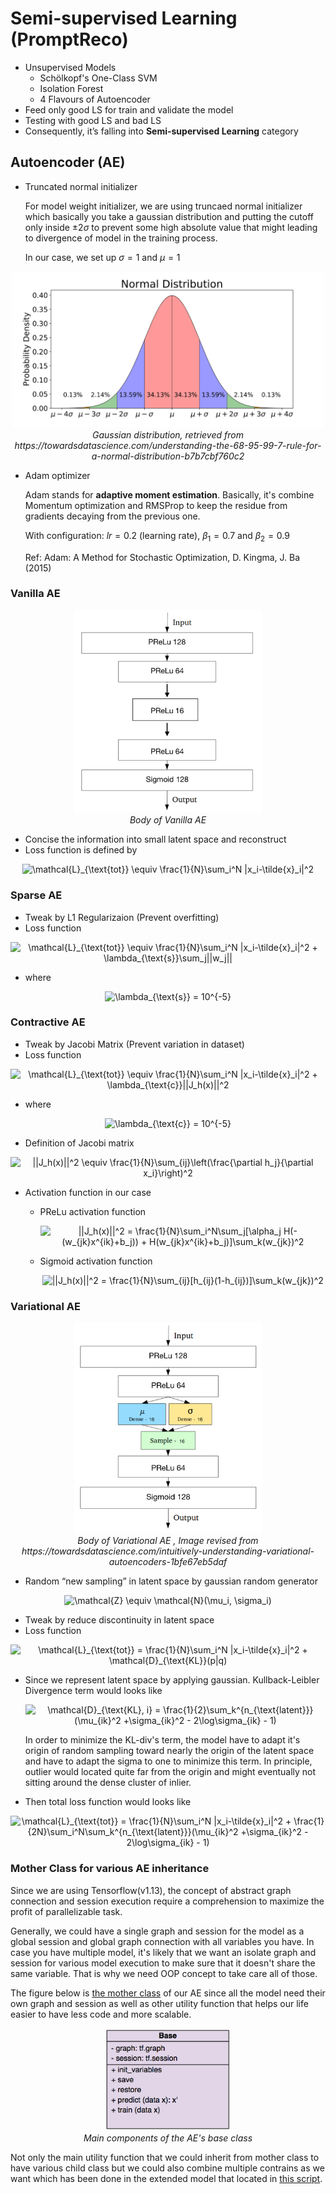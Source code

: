 # Semi-supervised Learning (PromptReco)
* Unsupervised Models
  * Schölkopf's One-Class SVM
  * Isolation Forest
  * 4 Flavours of Autoencoder
* Feed only good LS for train and validate the model
* Testing with good LS and bad LS
* Consequently, it’s falling into **Semi-supervised Learning** category

## Autoencoder (AE)
* Truncated normal initializer
    
    For model weight initializer, we are using truncaed normal initializer which basically you take a gaussian distribution and putting the cutoff only inside $\pm2\sigma$ to prevent some high absolute value that might leading to divergence of model in the training process.

    In our case, we set up $\sigma=1$ and $\mu = 1$
<p align="center">
    <img src="../static/img/normal_dist.png" width="500px" >
    <br>
    <em>Gaussian distribution, retrieved from https://towardsdatascience.com/understanding-the-68-95-99-7-rule-for-a-normal-distribution-b7b7cbf760c2</em>
</p>

* Adam optimizer

    Adam stands for **adaptive moment estimation**. Basically, it's combine Momentum optimization and RMSProp to keep the residue from gradients decaying from the previous one.

    With configuration: $lr = 0.2$ (learning rate), $\beta_1 = 0.7$ and $\beta_2 = 0.9$

    Ref: Adam: A Method for Stochastic Optimization, D. Kingma, J. Ba (2015)

### Vanilla AE
<p align="center">
    <img src="../static/img/vanilla_ae.png" width="300px" >
    <br>
    <em>Body of Vanilla AE</em>
</p>

* Concise the information into small latent space and reconstruct
* Loss function is defined by
<p align="center">
<img src="https://latex.codecogs.com/svg.latex?\mathcal{L}_{\text{tot}}&space;\equiv&space;\frac{1}{N}\sum_i^N&space;|x_i-\tilde{x}_i|^2" title="\mathcal{L}_{\text{tot}} \equiv \frac{1}{N}\sum_i^N |x_i-\tilde{x}_i|^2" />
</p>

### Sparse AE
* Tweak by L1 Regularizaion (Prevent overfitting)
* Loss function
<p align="center">
<img src="https://latex.codecogs.com/svg.latex?\mathcal{L}_{\text{tot}}&space;\equiv&space;\frac{1}{N}\sum_i^N&space;|x_i-\tilde{x}_i|^2&space;&plus;&space;\lambda_{\text{s}}\sum_j||w_j||" title="\mathcal{L}_{\text{tot}} \equiv \frac{1}{N}\sum_i^N |x_i-\tilde{x}_i|^2 + \lambda_{\text{s}}\sum_j||w_j||" />
</p>

* where 
<p align="center">
<img src="https://latex.codecogs.com/svg.latex?\lambda_{\text{s}}&space;=&space;10^{-5}" title="\lambda_{\text{s}} = 10^{-5}" />
</p>

### Contractive AE
* Tweak by Jacobi Matrix (Prevent variation in dataset)
* Loss function
<p align="center">
<img src="https://latex.codecogs.com/svg.latex?\mathcal{L}_{\text{tot}}&space;\equiv&space;\frac{1}{N}\sum_i^N&space;|x_i-\tilde{x}_i|^2&space;&plus;&space;\lambda_{\text{c}}||J_h(x)||^2" title="\mathcal{L}_{\text{tot}} \equiv \frac{1}{N}\sum_i^N |x_i-\tilde{x}_i|^2 + \lambda_{\text{c}}||J_h(x)||^2" />
</p>

* where 
<p align="center">
<img src="https://latex.codecogs.com/svg.latex?\lambda_{\text{c}}&space;=&space;10^{-5}" title="\lambda_{\text{c}} = 10^{-5}" />
</p>

* Definition of Jacobi matrix 
<p align="center">
<img src="https://latex.codecogs.com/svg.latex?||J_h(x)||^2&space;\equiv&space;\frac{1}{N}\sum_{ij}\left(\frac{\partial&space;h_j}{\partial&space;x_i}\right)^2" title="||J_h(x)||^2 \equiv \frac{1}{N}\sum_{ij}\left(\frac{\partial h_j}{\partial x_i}\right)^2" />
</p>

* Activation function in our case
  
  * PReLu activation function
    <p align="center">
    <img src="https://latex.codecogs.com/svg.latex?||J_h(x)||^2&space;=&space;\frac{1}{N}\sum_i^N\sum_j[\alpha_j&space;H(-(w_{jk}x^{ik}&plus;b_j))&space;&plus;&space;H(w_{jk}x^{ik}&plus;b_j)]\sum_k(w_{jk})^2" title="||J_h(x)||^2 = \frac{1}{N}\sum_i^N\sum_j[\alpha_j H(-(w_{jk}x^{ik}+b_j)) + H(w_{jk}x^{ik}+b_j)]\sum_k(w_{jk})^2" />
    </p>
  * Sigmoid activation function
    <p align="center">
    <img src="https://latex.codecogs.com/svg.latex?||J_h(x)||^2&space;=&space;\frac{1}{N}\sum_{ij}[h_{ij}(1-h_{ij})]\sum_k(w_{jk})^2" title="||J_h(x)||^2 = \frac{1}{N}\sum_{ij}[h_{ij}(1-h_{ij})]\sum_k(w_{jk})^2" />
    </p>
    

### Variational AE
<p align="center">
    <img src="../static/img/variational_ae.png" width="300px" >
    <br>
    <em>Body of Variational AE , Image revised from https://towardsdatascience.com/intuitively-understanding-variational-autoencoders-1bfe67eb5daf </em>
</p>

* Random “new sampling” in latent space by gaussian random generator
<p align="center">
<img src="https://latex.codecogs.com/svg.latex?\mathcal{Z}&space;\equiv&space;\mathcal{N}(\mu_i,&space;\sigma_i)" title="\mathcal{Z} \equiv \mathcal{N}(\mu_i, \sigma_i)" />
</p>

* Tweak by reduce discontinuity in latent space
* Loss function
  
<p align="center">
<img src="https://latex.codecogs.com/svg.latex?\mathcal{L}_{\text{tot}}&space;=&space;\frac{1}{N}\sum_i^N&space;|x_i-\tilde{x}_i|^2&space;&plus;&space;\mathcal{D}_{\text{KL}}(p|q)" title="\mathcal{L}_{\text{tot}} = \frac{1}{N}\sum_i^N |x_i-\tilde{x}_i|^2 + \mathcal{D}_{\text{KL}}(p|q)" />
</p>

* Since we represent latent space by applying gaussian. Kullback-Leibler Divergence term would looks like
  <p align="center">
  <img src="https://latex.codecogs.com/svg.latex?\mathcal{D}_{\text{KL},&space;i}&space;=&space;\frac{1}{2}\sum_k^{n_{\text{latent}}}(\mu_{ik}^2&space;&plus;\sigma_{ik}^2&space;-&space;2\log\sigma_{ik}&space;-&space;1)" title="\mathcal{D}_{\text{KL}, i} = \frac{1}{2}\sum_k^{n_{\text{latent}}}(\mu_{ik}^2 +\sigma_{ik}^2 - 2\log\sigma_{ik} - 1)" />
  </p>
  In order to minimize the KL-div's term, the model have to adapt it's origin of random sampling toward nearly the origin of the latent space and have to adapt the sigma to one to minimize this term. In principle, outlier would located quite far from the origin and might eventually not sitting around the dense cluster of inlier.

* Then total loss function would looks like
<p align="center">
<img src="https://latex.codecogs.com/svg.latex?\mathcal{L}_{\text{tot}}&space;=&space;\frac{1}{N}\sum_i^N&space;|x_i-\tilde{x}_i|^2&space;&plus;&space;\frac{1}{2N}\sum_i^N\sum_k^{n_{\text{latent}}}(\mu_{ik}^2&space;&plus;\sigma_{ik}^2&space;-&space;2\log\sigma_{ik}&space;-&space;1)" title="\mathcal{L}_{\text{tot}} = \frac{1}{N}\sum_i^N |x_i-\tilde{x}_i|^2 + \frac{1}{2N}\sum_i^N\sum_k^{n_{\text{latent}}}(\mu_{ik}^2 +\sigma_{ik}^2 - 2\log\sigma_{ik} - 1)" />
</p>

### Mother Class for various AE inheritance
Since we are using Tensorflow(v1.13), the concept of abstract graph connection and session execution require a comprehension to maximize the profit of parallelizable task.

Generally, we could have a single graph and session for the model as a global session and global graph connection with all variables you have. In case you have multiple model, it's likely that we want an isolate graph and session for various model execution to make sure that it doesn't share the same variable. That is why we need OOP concept to take care all of those.

The figure below is [the mother class](NN/base.py) of our AE since all the model need their own graph and session as well as other utility function that helps our life easier to have less code and more scalable. 
<p align="center">
    <img src="../static/img/baseclass_nn.png" width="200px" >
    <br>
    <em>Main components of the AE's base class</em>
</p>

Not only the main utility function that we could inherit from mother class to have various child class but we could also combine multiple contrains as we want which has been done in the extended model that located in [this script](reco/new_autoencoder.py).